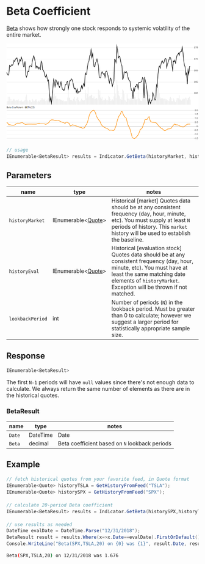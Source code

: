 ﻿# Beta Coefficient

[Beta](https://en.wikipedia.org/wiki/Beta_(finance)) shows how strongly one stock responds to systemic volatility of the entire market.

![image](chart.png)

```csharp
// usage
IEnumerable<BetaResult> results = Indicator.GetBeta(historyMarket, historyEval, lookbackPeriod);  
```

## Parameters

| name | type | notes
| -- |-- |--
| `historyMarket` | IEnumerable\<[Quote](../../docs/GUIDE.md#quote)\> | Historical [market] Quotes data should be at any consistent frequency (day, hour, minute, etc).  You must supply at least `N` periods of history.  This `market` history will be used to establish the baseline.
| `historyEval` | IEnumerable\<[Quote](../../docs/GUIDE.md#quote)\> | Historical [evaluation stock] Quotes data should be at any consistent frequency (day, hour, minute, etc).  You must have at least the same matching date elements of `historyMarket`.  Exception will be thrown if not matched.
| `lookbackPeriod` | int | Number of periods (`N`) in the lookback period.  Must be greater than 0 to calculate; however we suggest a larger period for statistically appropriate sample size.

## Response

```csharp
IEnumerable<BetaResult>
```

The first `N-1` periods will have `null` values since there's not enough data to calculate.  We always return the same number of elements as there are in the historical quotes.

### BetaResult

| name | type | notes
| -- |-- |--
| `Date` | DateTime | Date
| `Beta` | decimal | Beta coefficient based on `N` lookback periods

## Example

```csharp
// fetch historical quotes from your favorite feed, in Quote format
IEnumerable<Quote> historyTSLA = GetHistoryFromFeed("TSLA");
IEnumerable<Quote> historySPX = GetHistoryFromFeed("SPX");

// calculate 20-period Beta coefficient
IEnumerable<BetaResult> results = Indicator.GetBeta(historySPX,historyTSLA,20);

// use results as needed
DateTime evalDate = DateTime.Parse("12/31/2018");
BetaResult result = results.Where(x=>x.Date==evalDate).FirstOrDefault();
Console.WriteLine("Beta(SPX,TSLA,20) on {0} was {1}", result.Date, result.Beta);
```

```bash
Beta(SPX,TSLA,20) on 12/31/2018 was 1.676
```
